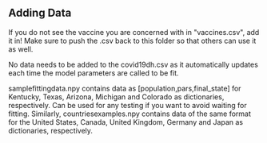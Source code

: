 ## Adding Data

If you do not see the vaccine you are concerned with in "vaccines.csv", add it in! Make sure to push the .csv back to this folder so that others can use it as well.

No data needs to be added to the covid19dh.csv as it automatically updates each time the model parameters are called to be fit.

samplefittingdata.npy contains data as [population,pars,final_state] for Kentucky, Texas, Arizona, Michigan and Colorado as dictionaries, respectively. Can be used for any testing if you want to avoid waiting for fitting. Similarly, countriesexamples.npy contains data of the same format for the United States, Canada, United Kingdom, Germany and Japan as dictionaries, respectively.
